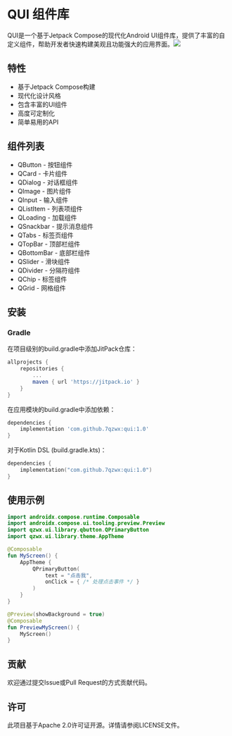 # QUI 组件库

QUI是一个基于Jetpack Compose的现代化Android UI组件库，提供了丰富的自定义组件，帮助开发者快速构建美观且功能强大的应用界面。[![](https://jitpack.io/v/7qzwx/QUI.svg)](https://jitpack.io/#7qzwx/QUI)

## 特性

- 基于Jetpack Compose构建
- 现代化设计风格
- 包含丰富的UI组件
- 高度可定制化
- 简单易用的API

## 组件列表

- QButton - 按钮组件
- QCard - 卡片组件
- QDialog - 对话框组件
- QImage - 图片组件
- QInput - 输入组件
- QListItem - 列表项组件
- QLoading - 加载组件
- QSnackbar - 提示消息组件
- QTabs - 标签页组件
- QTopBar - 顶部栏组件
- QBottomBar - 底部栏组件
- QSlider - 滑块组件
- QDivider - 分隔符组件
- QChip - 标签组件
- QGrid - 网格组件

## 安装

### Gradle

在项目级别的build.gradle中添加JitPack仓库：

```groovy
allprojects {
    repositories {
        ...
        maven { url 'https://jitpack.io' }
    }
}
```

在应用模块的build.gradle中添加依赖：

```groovy
dependencies {
    implementation 'com.github.7qzwx:qui:1.0'
}
```

对于Kotlin DSL (build.gradle.kts)：

```kotlin
dependencies {
    implementation("com.github.7qzwx:qui:1.0")
}
```

## 使用示例

```kotlin
import androidx.compose.runtime.Composable
import androidx.compose.ui.tooling.preview.Preview
import qzwx.ui.library.qbutton.QPrimaryButton
import qzwx.ui.library.theme.AppTheme

@Composable
fun MyScreen() {
    AppTheme {
        QPrimaryButton(
            text = "点击我",
            onClick = { /* 处理点击事件 */ }
        )
    }
}

@Preview(showBackground = true)
@Composable
fun PreviewMyScreen() {
    MyScreen()
}
```

## 贡献

欢迎通过提交Issue或Pull Request的方式贡献代码。

## 许可

此项目基于Apache 2.0许可证开源。详情请参阅LICENSE文件。 